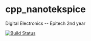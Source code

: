# cpp_nanotekspice
Digital Electronics -- Epitech 2nd year

[![Build Status](https://travis-ci.com/arthurphilippe/cpp_nanotekspice.svg?token=peYpHc5SXtbehxwoJxrt&branch=master)](https://travis-ci.com/arthurphilippe/cpp_nanotekspice)
